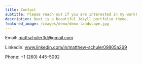 ```yaml
---
title: Contact
subtitle: Please reach out if you are interested in my work!
description: Duet is a beautiful Jekyll portfolio theme.
featured_image: /images/demo/demo-landscape.jpg
---
```


Email: mattschuler3d@gmail.com

Linkedin: www.linkedin.com/in/matthew-schuler09805a269

Phone: +1 (260) 445–5092